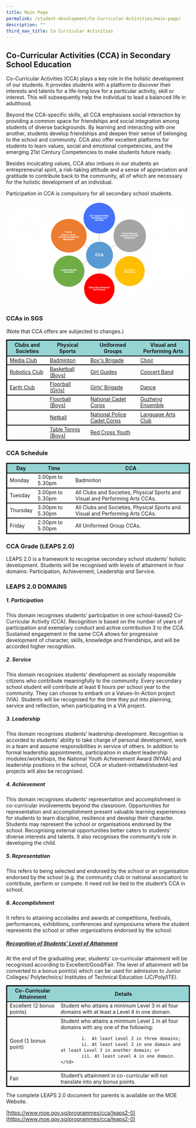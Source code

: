 ```yaml
---
title: Main Page
permalink: /student-development/Co-Curricular-Activities/main-page/
description: ""
third_nav_title: Co Curricular Activities
---
```

## Co-Curricular Activities (CCA) in Secondary School Education

Co-Curricular Activities (CCA) plays a key role in the holistic development of our students. It provides students with a platform to discover their interests and talents for a life-long love for a particular activity, skill or interest. This will subsequently help the individual to lead a balanced life in adulthood.

Beyond the CCA-specific skills, all CCA emphasises social interaction by providing a common space for friendships and social integration among students of diverse backgrounds. By learning and interacting with one another, students develop friendships and deepen their sense of belonging to the school and community. CCA also offer excellent platforms for students to learn values, social and emotional competencies, and the emerging 21st Century Competencies to make students future ready.

Besides inculcating values, CCA also imbues in our students an entrepreneurial spirit, a risk-taking attitude and a sense of appreciation and gratitude to contribute back to the community, all of which are necessary for the holistic development of an individual.

Participation in CCA is compulsory for all secondary school students.

![](/images/cca.png)

### CCAs in SGS
(Note that CCA offers are subjected to changes.)

<style>
table {
  border: 1px solid black;
  border-collapse: collapse;
}
	th {
  background-color: #96D4D4;
	}
	tr  {
	border: 2px solid black;
  border-collapse: collapse;
	}
</style>

<table>
<thead>
  <tr>
    <th><strong>Clubs and Societies</th>
    <th><strong>Physical Sports</th>
    <th><strong>Uniformed Groups</th>
		<th><strong>Visual and Performing Arts</th>
  </tr>
</thead>
<tbody>
  <tr>
    <td><a href="">Media Club</a></td>
    <td><a href="">Badminton</a></td>
    <td><a href="">Boy's Brigade</a></td>
    <td><a href="">Choir</a></td>
  </tr>
  <tr>
    <td><a href="">Robotics Club</a></td>
    <td><a href="">Basketball (Boys)</a></td>
    <td><a href="">Girl Guides</a></td>
		<td><a href="">Concert Band</a></td>
  </tr>
	<tr>
    <td><a href="">Earth Club</a></td>
    <td><a href="">Floorball (Girls)</a></td>
    <td><a href="">Girls' Brigade</a></td>
		<td><a href="">Dance</a></td>
  </tr>
	<tr>
    <td></td>
    <td><a href="">Floorball (Boys)</a></td>
    <td><a href="">National Cadet Corps</a></td>
		<td><a href="">Guzheng Ensemble</a></td>
  </tr>
		<tr>
    <td></td>
    <td><a href="">Netball</a></td>
    <td><a href="">National Police Cadet Corps</a></td>
		<td><a href="">Language Arts Club</a></td>
  </tr>
			<tr>
    <td></td>
    <td><a href="">Table Tennis (Boys)</a></td>
    <td><a href="">Red Cross Youth</a></td>
		<td></td>
  </tr>
</table>


### CCA Schedule

<style>
table {
  border: 1px solid black;
  border-collapse: collapse;
}
	th {
  background-color: #96D4D4;
	}
	tr  {
	border: 2px solid black;
  border-collapse: collapse;
	}
</style>

<table>
<thead>
  <tr>
    <th><strong>Day</th>
    <th><strong>Time</th>
    <th><strong>CCA</th>
  </tr>
</thead>
<tbody>
  <tr>
    <td>Monday</td>
    <td>3.00pm to 5.30pm</td>
    <td>Badminton</td>
  </tr>
	  <tr>
    <td>Tuesday</td>
    <td>3.00pm to 5.30pm</td>
    <td>All Clubs and Societies, Physical Sports and Visual and Performing Arts CCAs.</td>
  </tr>
	  <tr>
    <td>Thursday</td>
    <td>3.00pm to 5.30pm</td>
    <td>All Clubs and Societies, Physical Sports and Visual and Performing Arts CCAs.</td>
  </tr>
		  <tr>
    <td>Friday</td>
    <td>2.00pm to 5.00pm</td>
    <td>All Uniformed Group CCAs.</td>
  </tr>
	</table>
	

### CCA Grade (LEAPS 2.0)
LEAPS 2.0 is a framework to recognise secondary school students’ holistic development. Students will be recognised with levels of attainment in four domains: Participation, Achievement, Leadership and Service.

### LEAPS 2.0 DOMAINS
##### 1. Participation
This domain recognises students’ participation in one school-based2 Co-Curricular Activity (CCA). Recognition is based on the number of years of participation and exemplary conduct and active contribution 3 to the CCA. Sustained engagement in the same CCA allows for progressive development of character, skills, knowledge and friendships, and will be accorded higher recognition.	

##### 2. Service
This domain recognises students’ development as socially responsible citizens who contribute meaningfully to the community. Every secondary school student will contribute at least 6 hours per school year to the community. They can choose to embark on a Values-In-Action project (VIA). Students will be recognised for the time they put into planning, service and reflection, when participating in a VIA project.

##### 3. Leadership
This domain recognises students’ leadership development. Recognition is accorded to students’ ability to take charge of personal development, work in a team and assume responsibilities in service of others. In addition to formal leadership appointments, participation in student leadership modules/workshops, the National Youth Achievement Award (NYAA) and leadership positions in the school, CCA or student-initiated/student-led projects will also be recognised.

##### 4. Achievement
This domain recognises students’ representation and accomplishment in co-curricular involvements beyond the classroom. Opportunities for representation and accomplishment present valuable learning experiences for students to learn discipline, resilience and develop their character. Students may represent the school or organisations endorsed by the school. Recognising external opportunities better caters to students’ diverse interests and talents. It also recognises the community’s role in developing the child.

##### 5. Representation
This refers to being selected and endorsed by the school or an organisation endorsed by the school (e.g. the community club or national association) to contribute, perform or compete. It need not be tied to the student’s CCA in school.

##### 6. Accomplishment
It refers to attaining accolades and awards at competitions, festivals, performances, exhibitions, conferences and symposiums where the student represents the school or other organisations endorsed by the school.

##### <u>Recognition of Students’ Level of Attainment</u>
At the end of the graduating year, students’ co-curricular attainment will be recognised according to Excellent/Good/Fair. The level of attainment will be converted to a bonus point(s) which can be used for admission to Junior Colleges/ Polytechnics/ Institutes of Technical Education (JC/Poly/ITE).

<style>
table {
  border: 1px solid black;
  border-collapse: collapse;
}
	th {
  background-color: #96D4D4;
	}
	tr {
	border: 2px solid black;
  border-collapse: collapse;
	}
</style>

<table>
<thead>
  <tr>
    <th><strong>Co-Curricular Attainment</th>
    <th><strong>Details</th>
  </tr>
</thead>
<tbody>
  <tr>
    <td>Excellent  
(2 bonus points)</td>
    <td>Student who attains a minimum Level 3 in all four domains with at least a Level 4 in one domain.</td>
  </tr>
	  <tr>
    <td>Good  
(1 bonus point)</td>
    <td>Student who attains a minimum Level 1 in all four domains with any one of the following:
			
			i.  At least Level 2 in three domains;
			ii. At least Level 2 in one domain and at least Level 3 in another domain; or
			iii. At least Level 4 in one domain.</td>
  </tr>
		  <tr>
    <td>Fair</td>
    <td>Student’s attainment in co-curricular will not translate into any bonus points.</td>
  </tr>
	</table>
	The complete LEAPS 2.0 document for parents is available on the MOE Website.

[https://www.moe.gov.sg/programmes/cca/leaps2-0](https://www.moe.gov.sg/programmes/cca/leaps2-0)